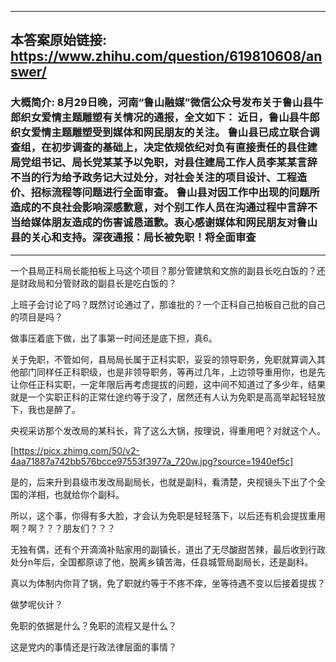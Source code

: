 ----------------------------------------
## 本答案原始链接: https://www.zhihu.com/question/619810608/answer/
### 大概简介: 8月29日晚，河南“鲁山融媒”微信公众号发布关于鲁山县牛郎织女爱情主题雕塑有关情况的通报，全文如下： 近日，鲁山县牛郎织女爱情主题雕塑受到媒体和网民朋友的关注。 鲁山县已成立联合调查组，在初步调查的基础上，决定依规依纪对负有直接责任的县住建局党组书记、局长党某某予以免职，对县住建局工作人员李某某言辞不当的行为给予政务记大过处分，对社会关注的项目设计、工程造价、招标流程等问题进行全面审查。 鲁山县对因工作中出现的问题所造成的不良社会影响深感歉意，对个别工作人员在沟通过程中言辞不当给媒体朋友造成的伤害诚恳道歉。衷心感谢媒体和网民朋友对鲁山县的关心和支持。深夜通报：局长被免职！将全面审查
----------------------------------------
一个县局正科局长能拍板上马这个项目？那分管建筑和文旅的副县长吃白饭的？还是财政局和分管财政的副县长是吃白饭的？

上班子会讨论了吗？既然讨论通过了，那谁批的？一个正科自己拍板自己批的自己的项目是吗？

做事压着底下做，出了事第一时间还是底下担，真6。

关于免职，不管如何，县局局长属于正科实职，妥妥的领导职务，免职就算调入其他部门同样任正科职级，也是非领导职务，等再过几年，上边领导重用你，也是先让你任正科实职，一定年限后再考虑提拔的问题，这中间不知道过了多少年，结果就是一个实职正科的正常仕途约等于没了，居然还有人认为免职是高高举起轻轻放下，我也是醉了。

央视采访那个发改局的某科长，背了这么大锅，按理说，得重用吧？对就这个人。

[https://picx.zhimg.com/50/v2-4aa71887a742bb576bcce97553f3977a_720w.jpg?source=1940ef5c]

是的，后来升到县级市发改局副局长，也就是副科，看清楚，央视镜头下出了个全国的洋相，也就给你个副科。

所以，这个事，你得有多大脸，才会认为免职是轻轻落下，以后还有机会提拔重用啊？啊？？？朋友们？？？

无独有偶，还有个开滴滴补贴家用的副镇长，道出了无尽酸甜苦辣，最后收到行政处分n年后，全国都原谅了他，脱离乡镇苦海，任县城管局副局长，还是副科。

真以为体制内你背了锅，免了职就约等于不疼不痒，坐等待遇不变以后接着提拔？

做梦呢伙计？

免职的依据是什么？免职的流程又是什么？

这是党内的事情还是行政法律层面的事情？